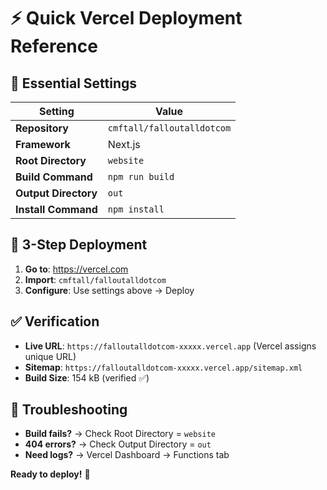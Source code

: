 # ⚡ Quick Vercel Deployment Reference

## 🎯 Essential Settings

| Setting | Value |
|---------|-------|
| **Repository** | `cmftall/falloutalldotcom` |
| **Framework** | Next.js |
| **Root Directory** | `website` |
| **Build Command** | `npm run build` |
| **Output Directory** | `out` |
| **Install Command** | `npm install` |

## 🚀 3-Step Deployment

1. **Go to**: https://vercel.com
2. **Import**: `cmftall/falloutalldotcom`
3. **Configure**: Use settings above → Deploy

## ✅ Verification

- **Live URL**: `https://falloutalldotcom-xxxxx.vercel.app` (Vercel assigns unique URL)
- **Sitemap**: `https://falloutalldotcom-xxxxx.vercel.app/sitemap.xml`
- **Build Size**: 154 kB (verified ✅)

## 🔧 Troubleshooting

- **Build fails?** → Check Root Directory = `website`
- **404 errors?** → Check Output Directory = `out`
- **Need logs?** → Vercel Dashboard → Functions tab

**Ready to deploy!** 🎉
